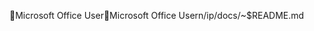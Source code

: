 Microsoft Office User                                 M i c r o s o f t   O f f i c e   U s e r   n / i p / d o c s / ~ $ R E A D M E . m d                     